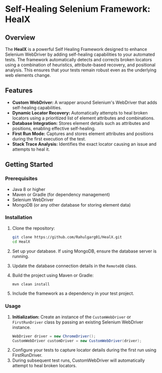 # Self-Healing Selenium Framework: HealX

## Overview

The **HealX** is a powerful Self Healing Framework designed to enhance Selenium WebDriver by adding self-healing capabilities to your automated tests. The framework automatically detects and corrects broken locators using a combination of heuristics, attribute-based recovery, and positional analysis. This ensures that your tests remain robust even as the underlying web elements change.

## Features

- **Custom WebDriver:** A wrapper around Selenium's WebDriver that adds self-healing capabilities.
- **Dynamic Locator Recovery:** Automatically attempts to heal broken locators using a prioritized list of element attributes and combinations.
- **Database Integration:** Stores element details such as attributes and positions, enabling effective self-healing.
- **First Run Mode:** Captures and stores element attributes and positions during the first execution of the test.
- **Stack Trace Analysis:** Identifies the exact locator causing an issue and attempts to heal it.

## Getting Started

### Prerequisites

- Java 8 or higher
- Maven or Gradle (for dependency management)
- Selenium WebDriver
- MongoDB (or any other database for storing element data)

### Installation

1. Clone the repository:
    ```bash
    git clone https://github.com/Rahulgarg01/HealX.git
    cd HealX
    ```

2. Set up your database. If using MongoDB, ensure the database server is running.

3. Update the database connection details in the `RemoteDB` class.

4. Build the project using Maven or Gradle:
    ```bash
    mvn clean install
    ```

5. Include the framework as a dependency in your test project.

### Usage

1. **Initialization:**
   Create an instance of the `CustomWebDriver` or `FirstRunDriver` class by passing an existing Selenium WebDriver instance.
   ```java
   WebDriver driver = new ChromeDriver();
   CustomWebDriver customDriver = new CustomWebDriver(driver);
2. Configure your tests to capture locator details during the first run using FirstRunDriver.
3. During subsequent test runs, CustomWebDriver will automatically attempt to heal broken locators.

